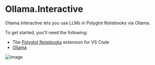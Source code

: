# Ollama.Interactive

Ollama.Interactive lets you use LLMs in Polyglot Notebooks via Ollama.

To get started, you'll need the following:

* The [Polyglot Notebooks](https://marketplace.visualstudio.com/items?itemName=ms-dotnettools.dotnet-interactive-vscode) extension for VS Code
* [Ollama](https://ollama.com/)


![image](https://github.com/user-attachments/assets/f537c2da-dc8c-41aa-96e8-20a2f39cb14f)
